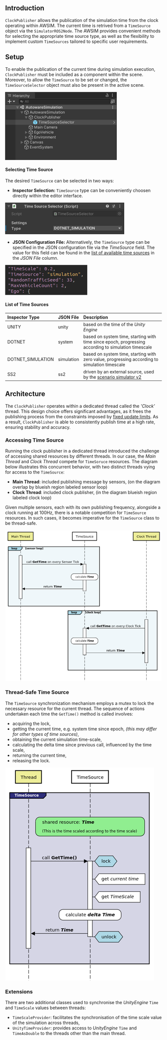 ## Introduction

`ClockPublisher` allows the publication of the simulation time from the clock operating within AWSIM. The current time is retrived from a `TimeSource` object via the `SimulatorROS2Node`. The AWSIM provides convenient methods for selecting the appropriate time source type, as well as the flexibility to implement custom `TimeSources` tailored to specific user requirements.

## Setup

To enable the publication of the current time during simulation execution, `ClockPublisher` must be included as a component within the scene. Moreover, to allow the `TimeSource` to be set or changed, the `TimeSourceSelector` object must also be present in the active scene.

![time_source_selector_hierarchy](time_source_selector_hierarchy.png)

#### Selecting Time Source

The desired `TimeSource` can be selected in two ways:

- **Inspector Selection:** `TimeSource` type can be conveniently choosen directly within the editor interface.

![time_source_selector_inspector](time_source_selector_inspector.png)

- **JSON Configuration File:** Alternatively, the `TimeSource` type can be specified in the JSON configuration file via the _TimeSource_ field. The value for this field can be found in the [list of available time sources](#list-of-time-sources) in the _JSON File_ column.

![time_source_selector_config](time_source_selector_config.png)


#### List of Time Sources

| Inspector Type | JSON File | Description |
|:-|:-|:-|
| UNITY | unity | based on the time of the _Unity Engine_ |
| DOTNET | system | based on system time, starting with time since epoch, progressing according to simulation timescale |
| DOTNET_SIMULATION | simulation | based on system time, starting with zero value, progressing according to simulation timescale |
| SS2 | ss2 | driven by an external source, used by the [scenario simulator v2](../../ScenarioSimulation/PreparingTheConnectionBetweenAWSIMAndScenarioSimulator/) |



## Architecture

The `ClockPublisher` operates within a dedicated thread called the _'Clock'_ thread. This design choice offers significant advantages, as it frees the publishing process from the constraints imposed by [fixed update limits](../../ROS2/ROS2ForUnity/index.md#upper-limit-to-publish-rate). As a result, `ClockPublisher` is able to consistently publish time at a high rate, ensuring stability and accuracy.

### Accessing Time Source

Running the clock publisher in a dedicated thread introduced the challenge of accessing shared resources by different threads. In our case, the _Main Thread_ and _Clock Thread_ compete for `TimeSoruce` resources. The diagram below illustrates this concurrent behavior, with two distinct threads vying for access to the `TimeSource`:

- **Main Thread**: included publishing message by sensors, (on the diagram overlap by blueish region labeled sensor loop)
- **Clock Thread**: included clock publisher, (in the diagram blueish region labeled clock loop)

Given multiple sensors, each with its own publishing frequency, alongside a clock running at 100Hz, there is a notable competition for `TimeSource` resources. In such cases, it becomes imperative for the `TimeSource` class to be thread-safe.

![clock_publisher_threads](clock_publisher_threads.png)


### Thread-Safe Time Source

The `TimeSource` synchronization mechanism employs a mutex to lock the necessary resource for the current thread. The sequence of actions undertaken each time the `GetTime()` method is called involves:

- acquiring the lock,
- getting the current time, e.g. system time since epoch, _(this may differ for other types of time sources)_,
- obtaining the current simulation time-scale,
- calculating the delta time since previous call, influenced by the time scale,
- returning the current time,
- releasing the lock.

![time_source_mutex](time_source_mutex.png)


### Extensions

There are two additional classes used to synchronise the _UnityEngine_ `Time` and `TimeScale` values between threads:

- `TimeScaleProvider`: facilitates the synchronisation of the time scale value of the simulation across threads,
- `UnityTimeProvider`: provides access to _UnityEngine_ `Time` and `TimeAsDouble` to the threads other than the main thread.